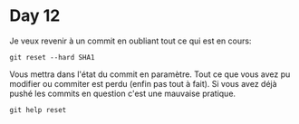 # Day 12

Je veux revenir à un commit en oubliant tout ce qui est en cours:

    git reset --hard SHA1

Vous mettra dans l'état du commit en paramètre. Tout ce que vous avez pu modifier ou commiter est perdu (enfin pas tout à fait).
Si vous avez déjà pushé les commits en question c'est une mauvaise pratique.

    git help reset

